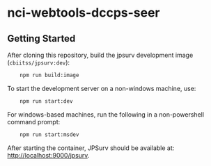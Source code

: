 # nci-webtools-dccps-seer

## Getting Started
After cloning this repository, build the jpsurv development image (`cbiitss/jpsurv:dev`):

```bash
    npm run build:image
```

To start the development server on a non-windows machine, use:

```bash
    npm run start:dev
```

For windows-based machines, run the following in a non-powershell command prompt:

```bash
    npm run start:msdev
```

After starting the container, JPSurv should be available at: [http://localhost:9000/jpsurv](http://localhost:9000/jpsurv).


